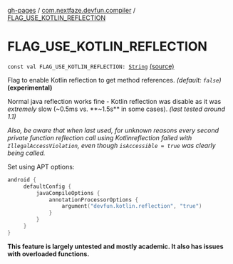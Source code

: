 [gh-pages](../index.md) / [com.nextfaze.devfun.compiler](index.md) / [FLAG_USE_KOTLIN_REFLECTION](./-f-l-a-g_-u-s-e_-k-o-t-l-i-n_-r-e-f-l-e-c-t-i-o-n.md)

# FLAG_USE_KOTLIN_REFLECTION

`const val FLAG_USE_KOTLIN_REFLECTION: `[`String`](https://kotlinlang.org/api/latest/jvm/stdlib/kotlin/-string/index.html) [(source)](https://github.com/NextFaze/dev-fun/tree/master/devfun-compiler/src/main/java/com/nextfaze/devfun/compiler/Compiler.kt#L47)

Flag to enable Kotlin reflection to get method references. *(default: `false`)* **(experimental)**

Normal java reflection works fine - Kotlin reflection was disable as it was *extremely* slow (~0.5ms vs.
**~1.5s** in some cases). *(last tested around 1.1)*

*Also, be aware that when last used, for unknown reasons every second private function reflection call using Kotlinreflection failed with `IllegalAccessViolation`, even though `isAccessible = true` was clearly being called.*

Set using APT options:

``` kotlin
android {
     defaultConfig {
         javaCompileOptions {
             annotationProcessorOptions {
                 argument("devfun.kotlin.reflection", "true")
             }
         }
     }
}
```

**This feature is largely untested and mostly academic. It also has issues with overloaded functions.**

